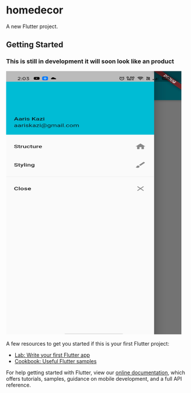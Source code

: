 # homedecor

A new Flutter project.

## Getting Started

### This is still in development it will soon look like an product 
<img src="https://github.com/Aaris-Kazi/Home-decors-By-Flutters/blob/master/Drawer.jpg" width=480  height=720>

A few resources to get you started if this is your first Flutter project:

- [Lab: Write your first Flutter app](https://flutter.dev/docs/get-started/codelab)
- [Cookbook: Useful Flutter samples](https://flutter.dev/docs/cookbook)

For help getting started with Flutter, view our
[online documentation](https://flutter.dev/docs), which offers tutorials,
samples, guidance on mobile development, and a full API reference.
